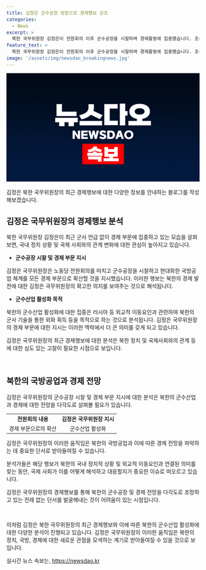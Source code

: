 ```yaml
---
title: 김정은 군수공장 방문으로 경제행보 강조
categories:
  - News
excerpt: >
  북한 국무위원장 김정은이 전원회의 이후 군수공장을 시찰하며 경제활동에 집중했습니다. 조선중앙통신은 김 위원장이 국방공업체계 현대화를 경제 전반으로 확대하도록 주문하였다고 보도했습니다. 김 위원장은 전원회의를 마치면서 대외·군사언급 대신 경제부문 활성화에 주력했습니다. 북한의 군수산업 활성화는 무기 수출을 통한 경제이익 추구로 해석되고 있습니다.
feature_text: >
  북한 국무위원장 김정은이 전원회의 이후 군수공장을 시찰하며 경제활동에 집중했습니다. 조선중앙통신은 김 위원장이 국방공업체계 현대화를 경제 전반으로 확대하도록 주문하였다고 보도했습니다. 김 위원장은 전원회의를 마치면서 대외·군사언급 대신 경제부문 활성화에 주력했습니다. 북한의 군수산업 활성화는 무기 수출을 통한 경제이익 추구로 해석되고 있습니다.
image: '/assets/img/newsdao_breakingnews.jpg'
---
```


<p><img src="/assets/img/newsdao_breakingnews.jpg" alt="flaretime 속보" /></p>

<p>김정은 북한 국무위원장의 최근 경제행보에 대한 다양한 정보를 안내하는 블로그를 작성해보겠습니다.</p>

<h2 data-ke-size="size26">김정은 국무위원장의 경제행보 분석</h2>

<p>북한 국무위원장 김정은이 최근 군사 언급 없이 경제 부문에 집중하고 있는 모습을 살펴보면, 국내 정치 상황 및 국제 사회와의 관계 변화에 대한 관심이 높아지고 있습니다.</p>

<ul>
  <li><b>군수공장 시찰 및 경제 부문 지시</b></li>
</ul>

<p>김정은 국무위원장은 노동당 전원회의를 마치고 군수공장을 시찰하고 현대화한 국방공업 체계를 모든 경제 부문으로 확산할 것을 지시했습니다. 이러한 행보는 북한의 경제 발전에 대한 김정은 국무위원장의 확고한 의지를 보여주는 것으로 해석됩니다.</p>

<ul>
  <li><b>군수산업 활성화 목적</b></li>
</ul>

<p>북한의 군수산업 활성화에 대한 집중은 러시아 등 외교적 이동요인과 관련하여 북한의 군사 기술을 통한 외화 획득 등을 목적으로 하는 것으로 분석됩니다. 김정은 국무위원장의 경제 부문에 대한 지시는 이러한 맥락에서 더 큰 의미를 갖게 되고 있습니다.</p>

<p>김정은 국무위원장의 최근 경제행보에 대한 분석은 북한 정치 및 국제사회와의 관계 등에 대한 심도 있는 고찰이 필요한 시점으로 보입니다.</p>

<p data-ke-size="size16">&nbsp;</p>

<h2 data-ke-size="size26">북한의 국방공업과 경제 전망</h2>

<p>김정은 국무위원장의 군수공장 시찰 및 경제 부문 지시에 대한 분석은 북한의 군수산업과 경제에 대한 전망을 다각도로 살펴볼 필요가 있습니다.</p>

<table>
  <tr>
    <td style="text-align: center; height: 17px;"><b>전원회의 내용</b></td>
    <td style="text-align: center; height: 17px;"><b>김정은 국무위원장 지시</b></td>
  </tr>
  <tr>
    <td style="text-align: center; height: 17px;">경제 부문으로의 확산</td>
    <td style="text-align: center; height: 17px;">군수산업 활성화</td>
  </tr>
</table>

<p>김정은 국무위원장의 이러한 움직임은 북한의 국방공업과 이에 따른 경제 전망을 파악하는 데 중요한 단서로 받아들여질 수 있습니다.</p>

<p>분석가들은 해당 행보가 북한의 국내 정치적 상황 및 외교적 이동요인과 연결된 의미를 찾는 동안, 국제 사회가 이를 어떻게 해석하고 대응할지가 중요한 이슈로 떠오르고 있습니다.</p>

<p>김정은 국무위원장의 경제행보를 통해 북한의 군수공장 및 경제 전망을 다각도로 조망하고 있는 전례 없는 단서를 발굴해내는 것이 어려움이 있는 시점입니다.</p>

<p data-ke-size="size16">&nbsp;</p>

<p>이처럼 김정은 북한 국무위원장의 최근 경제행보와 이에 따른 북한의 군수산업 활성화에 대한 다양한 분석이 진행되고 있습니다. 김정은 국무위원장의 이러한 움직임은 북한의 정치, 국방, 경제에 대한 새로운 관점을 모색하는 계기로 받아들여질 수 있을 것으로 보입니다.</p>
실시간 뉴스 속보는, <a href="https://newsdao.kr" rel="dofollow">https://newsdao.kr</a>


